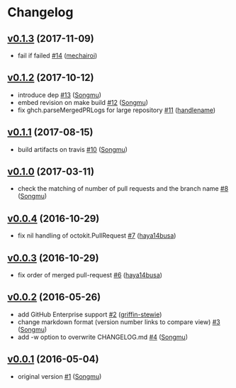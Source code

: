 # Changelog

## [v0.1.3](https://github.com/Songmu/ghch/compare/v0.1.2...v0.1.3) (2017-11-09)

* fail if failed [#14](https://github.com/Songmu/ghch/pull/14) ([mechairoi](https://github.com/mechairoi))

## [v0.1.2](https://github.com/Songmu/ghch/compare/v0.1.1...v0.1.2) (2017-10-12)

* introduce dep [#13](https://github.com/Songmu/ghch/pull/13) ([Songmu](https://github.com/Songmu))
* embed revision on make build [#12](https://github.com/Songmu/ghch/pull/12) ([Songmu](https://github.com/Songmu))
* fix ghch.parseMergedPRLogs for large repository [#11](https://github.com/Songmu/ghch/pull/11) ([handlename](https://github.com/handlename))

## [v0.1.1](https://github.com/Songmu/ghch/compare/v0.1.0...v0.1.1) (2017-08-15)

* build artifacts on travis [#10](https://github.com/Songmu/ghch/pull/10) ([Songmu](https://github.com/Songmu))

## [v0.1.0](https://github.com/Songmu/ghch/compare/v0.0.4...v0.1.0) (2017-03-11)

* check the matching of number of pull requests and the branch name [#8](https://github.com/Songmu/ghch/pull/8) ([Songmu](https://github.com/Songmu))

## [v0.0.4](https://github.com/Songmu/ghch/compare/v0.0.3...v0.0.4) (2016-10-29)

* fix nil handling of octokit.PullRequest [#7](https://github.com/Songmu/ghch/pull/7) ([haya14busa](https://github.com/haya14busa))

## [v0.0.3](https://github.com/Songmu/ghch/compare/v0.0.2...v0.0.3) (2016-10-29)

* fix order of merged pull-request [#6](https://github.com/Songmu/ghch/pull/6) ([haya14busa](https://github.com/haya14busa))

## [v0.0.2](https://github.com/Songmu/ghch/compare/v0.0.1...v0.0.2) (2016-05-26)

* add GitHub Enterprise support [#2](https://github.com/Songmu/ghch/pull/2) ([griffin-stewie](https://github.com/griffin-stewie))
* change markdown format (version number links to compare view) [#3](https://github.com/Songmu/ghch/pull/3) ([Songmu](https://github.com/Songmu))
* add -w option to overwrite CHANGELOG.md [#4](https://github.com/Songmu/ghch/pull/4) ([Songmu](https://github.com/Songmu))

## [v0.0.1](https://github.com/Songmu/ghch/releases/tag/v0.0.1) (2016-05-04)

* original version [#1](https://github.com/Songmu/ghch/pull/1) ([Songmu](https://github.com/Songmu))
